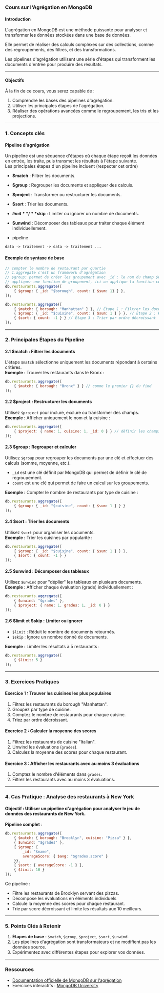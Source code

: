 ### **Cours sur l'Agrégation en MongoDB**

#### **Introduction**
L'agrégation en MongoDB est une méthode puissante pour analyser et transformer les données stockées dans une base de données. 

Elle permet de réaliser des calculs complexes sur des collections, comme des regroupements, des filtres, et des transformations. 

Les pipelines d'agrégation utilisent une série d'étapes qui transforment les documents d'entrée pour produire des résultats.

---

#### **Objectifs**
À la fin de ce cours, vous serez capable de :
1. Comprendre les bases des pipelines d'agrégation.
2. Utiliser les principales étapes de l'agrégation.
3. Réaliser des opérations avancées comme le regroupement, les tris et les projections.

---

### **1. Concepts clés**

#### **Pipeline d'agrégation**
Un pipeline est une séquence d'étapes où chaque étape reçoit les données en entrée, les traite, puis transmet les résultats à l'étape suivante.  
Les principales étapes d'un pipeline incluent (respecter cet ordre)
- **$match** : Filtrer les documents.
- **$group** : Regrouper les documents et appliquer des calculs.
- **$project** : Transformer ou restructurer les documents.
- **$sort** : Trier les documents.
- **$limit**/**$skip** : Limiter ou ignorer un nombre de documents.
- **$unwind** : Décomposer des tableaux pour traiter chaque élément individuellement.

- pipeline

```txt
data -> traitement -> data -> traitement ...
```

#### **Exemple de syntaxe de base**
```javascript
// compter le nombre de restaurant par quartie
// 1.aggregate c'est un framework d'agrégation
// $group: permet de créer les groupement avec _id : le nom du champ $nom_du_champ
// appliquer une fonction de groupement, ici on applique la fonction count sur chaque groupement
db.restaurants.aggregate([
    { $group: { _id: "$borough", count: { $sum: 1} } },
]);

db.restaurants.aggregate([
    { $match: { borough: "Manhattan" } }, // Étape 1 : Filtrer les documents
    { $group: { _id: "$cuisine", count: { $sum: 1 } } }, // Étape 2 : Regrouper par type de cuisine
    { $sort: { count: -1 } } // Étape 3 : Trier par ordre décroissant
]);
```

---

### **2. Principales Étapes du Pipeline**

#### **2.1 $match** : Filtrer les documents
L'étape `$match` sélectionne uniquement les documents répondant à certains critères.  
**Exemple** : Trouver les restaurants dans le Bronx :
```javascript
db.restaurants.aggregate([
    { $match: { borough: "Bronx" } } // comme le premier {} du find
]);
```

#### **2.2 $project** : Restructurer les documents
Utilisez `$project` pour inclure, exclure ou transformer des champs.  
**Exemple** : Afficher uniquement le nom et la cuisine :
```javascript
db.restaurants.aggregate([
    { $project: { name: 1, cuisine: 1, _id: 0 } } // définir les champs à récupérer
]);
```

#### **2.3 $group** : Regrouper et calculer
Utilisez `$group` pour regrouper les documents par une clé et effectuer des calculs (somme, moyenne, etc.).  

- `_id` est une clé définit par MongoDB qui permet de définir le clé de regroupement.
- `count` est une clé qui permet de faire un calcul sur les groupements.

**Exemple** : Compter le nombre de restaurants par type de cuisine :
```javascript
db.restaurants.aggregate([
    { $group: { _id: "$cuisine", count: { $sum: 1 } } }
]);
```

#### **2.4 $sort** : Trier les documents
Utilisez `$sort` pour organiser les documents.  
**Exemple** : Trier les cuisines par popularité :
```javascript
db.restaurants.aggregate([
    { $group: { _id: "$cuisine", count: { $sum: 1 } } },
    { $sort: { count: -1 } }
]);
```

#### **2.5 $unwind** : Décomposer des tableaux
Utilisez `$unwind` pour "déplier" les tableaux en plusieurs documents.  
**Exemple** : Afficher chaque évaluation (grade) individuellement :
```javascript
db.restaurants.aggregate([
    { $unwind: "$grades" },
    { $project: { name: 1, grades: 1, _id: 0 } }
]);
```

#### **2.6 $limit et $skip** : Limiter ou ignorer
- `$limit` : Réduit le nombre de documents retournés.
- `$skip` : Ignore un nombre donné de documents.

**Exemple** : Limiter les résultats à 5 restaurants :
```javascript
db.restaurants.aggregate([
    { $limit: 5 }
]);
```

---

### **3. Exercices Pratiques**

#### **Exercice 1** : Trouver les cuisines les plus populaires
1. Filtrez les restaurants du borough "Manhattan".
2. Groupez par type de cuisine.
3. Comptez le nombre de restaurants pour chaque cuisine.
4. Triez par ordre décroissant.

#### **Exercice 2** : Calculer la moyenne des scores
1. Filtrez les restaurants de cuisine "Italian".
2. Unwind les évaluations (`grades`).
3. Calculez la moyenne des scores pour chaque restaurant.

#### **Exercice 3** : Afficher les restaurants avec au moins 3 évaluations
1. Comptez le nombre d'éléments dans `grades`.
2. Filtrez les restaurants avec au moins 3 évaluations.

---

### **4. Cas Pratique : Analyse des restaurants à New York**

#### Objectif : Utiliser un pipeline d'agrégation pour analyser le jeu de données des restaurants de New York.

**Pipeline complet** :
```javascript
db.restaurants.aggregate([
    { $match: { borough: "Brooklyn", cuisine: "Pizza" } },
    { $unwind: "$grades" },
    { $group: {
        _id: "$name",
        averageScore: { $avg: "$grades.score" }
    }},
    { $sort: { averageScore: -1 } },
    { $limit: 10 }
]);
```
Ce pipeline :
- Filtre les restaurants de Brooklyn servant des pizzas.
- Décompose les évaluations en éléments individuels.
- Calcule la moyenne des scores pour chaque restaurant.
- Trie par score décroissant et limite les résultats aux 10 meilleurs.

---

### **5. Points Clés à Retenir**
1. **Étapes de base** : `$match`, `$group`, `$project`, `$sort`, `$unwind`.
2. Les pipelines d'agrégation sont transformateurs et ne modifient pas les données source.
3. Expérimentez avec différentes étapes pour explorer vos données.

---

### **Ressources**
- [Documentation officielle de MongoDB sur l'agrégation](https://www.mongodb.com/docs/manual/aggregation/)
- Exercices interactifs : [MongoDB University](https://university.mongodb.com/)
